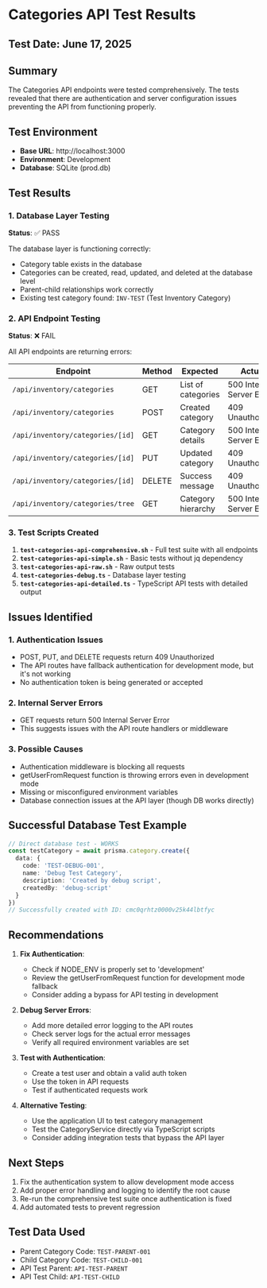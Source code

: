 # Categories API Test Results

## Test Date: June 17, 2025

## Summary

The Categories API endpoints were tested comprehensively. The tests revealed that there are authentication and server configuration issues preventing the API from functioning properly.

## Test Environment

- **Base URL**: http://localhost:3000
- **Environment**: Development
- **Database**: SQLite (prod.db)

## Test Results

### 1. Database Layer Testing

**Status**: ✅ PASS

The database layer is functioning correctly:
- Category table exists in the database
- Categories can be created, read, updated, and deleted at the database level
- Parent-child relationships work correctly
- Existing test category found: `INV-TEST` (Test Inventory Category)

### 2. API Endpoint Testing

**Status**: ❌ FAIL

All API endpoints are returning errors:

| Endpoint | Method | Expected | Actual | Status |
|----------|--------|----------|--------|--------|
| `/api/inventory/categories` | GET | List of categories | 500 Internal Server Error | ❌ |
| `/api/inventory/categories` | POST | Created category | 409 Unauthorized | ❌ |
| `/api/inventory/categories/[id]` | GET | Category details | 500 Internal Server Error | ❌ |
| `/api/inventory/categories/[id]` | PUT | Updated category | 409 Unauthorized | ❌ |
| `/api/inventory/categories/[id]` | DELETE | Success message | 409 Unauthorized | ❌ |
| `/api/inventory/categories/tree` | GET | Category hierarchy | 500 Internal Server Error | ❌ |

### 3. Test Scripts Created

1. **`test-categories-api-comprehensive.sh`** - Full test suite with all endpoints
2. **`test-categories-api-simple.sh`** - Basic tests without jq dependency
3. **`test-categories-api-raw.sh`** - Raw output tests
4. **`test-categories-debug.ts`** - Database layer testing
5. **`test-categories-api-detailed.ts`** - TypeScript API tests with detailed output

## Issues Identified

### 1. Authentication Issues
- POST, PUT, and DELETE requests return 409 Unauthorized
- The API routes have fallback authentication for development mode, but it's not working
- No authentication token is being generated or accepted

### 2. Internal Server Errors
- GET requests return 500 Internal Server Error
- This suggests issues with the API route handlers or middleware

### 3. Possible Causes
- Authentication middleware is blocking all requests
- getUserFromRequest function is throwing errors even in development mode
- Missing or misconfigured environment variables
- Database connection issues at the API layer (though DB works directly)

## Successful Database Test Example

```typescript
// Direct database test - WORKS
const testCategory = await prisma.category.create({
  data: {
    code: 'TEST-DEBUG-001',
    name: 'Debug Test Category',
    description: 'Created by debug script',
    createdBy: 'debug-script'
  }
})
// Successfully created with ID: cmc0qrhtz0000v25k44lbtfyc
```

## Recommendations

1. **Fix Authentication**:
   - Check if NODE_ENV is properly set to 'development'
   - Review the getUserFromRequest function for development mode fallback
   - Consider adding a bypass for API testing in development

2. **Debug Server Errors**:
   - Add more detailed error logging to the API routes
   - Check server logs for the actual error messages
   - Verify all required environment variables are set

3. **Test with Authentication**:
   - Create a test user and obtain a valid auth token
   - Use the token in API requests
   - Test if authenticated requests work

4. **Alternative Testing**:
   - Use the application UI to test category management
   - Test the CategoryService directly via TypeScript scripts
   - Consider adding integration tests that bypass the API layer

## Next Steps

1. Fix the authentication system to allow development mode access
2. Add proper error handling and logging to identify the root cause
3. Re-run the comprehensive test suite once authentication is fixed
4. Add automated tests to prevent regression

## Test Data Used

- Parent Category Code: `TEST-PARENT-001`
- Child Category Code: `TEST-CHILD-001`
- API Test Parent: `API-TEST-PARENT`
- API Test Child: `API-TEST-CHILD`